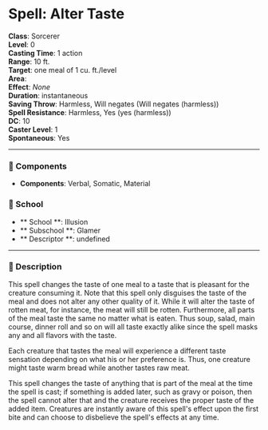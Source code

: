 
# Spell: Alter Taste
**Class**: Sorcerer  
**Level**: 0  
**Casting Time**: 1 action  
**Range**: 10 ft.  
**Target**: one meal of 1 cu. ft./level  
**Area**:   
**Effect**: _None_  
**Duration**: instantaneous  
**Saving Throw**: Harmless, Will negates (Will negates (harmless))  
**Spell Resistance**: Harmless, Yes (yes (harmless))  
**DC**: 10  
**Caster Level**: 1  
**Spontaneous**: Yes

---

### 🔮 Components
- **Components**: Verbal, Somatic, Material

### 🏫 School
- ** School **: Illusion
- ** Subschool **: Glamer
- ** Descriptor **: undefined
---

### 📜 Description
This spell changes the taste of one meal to a taste that is pleasant for the creature consuming it. Note that this spell only disguises the taste of the meal and does not alter any other quality of it. While it will alter the taste of rotten meat, for instance, the meat will still be rotten. Furthermore, all parts of the meal taste the same no matter what is eaten. Thus soup, salad, main course, dinner roll and so on will all taste exactly alike since the spell masks any and all flavors with the taste.

Each creature that tastes the meal will experience a different taste sensation depending on what his or her preference is. Thus, one creature might taste warm bread while another tastes raw meat.

This spell changes the taste of anything that is part of the meal at the time the spell is cast; if something is added later, such as gravy or poison, then the spell cannot alter that and the creature receives the proper taste of the added item. Creatures are instantly aware of this spell's effect upon the first bite and can choose to disbelieve the spell's effects at any time.
